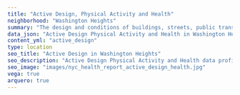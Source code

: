 ```yaml
---
title: "Active Design, Physical Activity and Health"
neighborhood: "Washington Heights"
summary: "The design and conditions of buildings, streets, public transportation and parks influence physical activity, use of active transportation and other healthy behavior. A neighborhood's features can also impact the safety of its residents."
data_json: "Active Design Physical Activity and Health in Washington Heights"
content_yml: "active_design"
type: location
seo_title: "Active Design in Washington Heights"
seo_description: "Active Design Physical Activity and Health data profile for the Washington Heights neighborhood of NYC."
seo_image: "images/nyc_health_report_active_design_health.jpg"
vega: true
arquero: true
---
```

